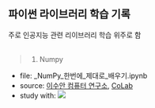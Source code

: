 ## 파이썬 라이브러리 학습 기록  
주로 인공지능 관련 리이브러리 학습 위주로 함  
</br>

> 1. Numpy  

  * file: _NumPy_한번에_제대로_배우기.ipynb  
  * source: [이수안 컴퓨터 연구소](https://www.youtube.com/watch?v=mirZPrWwvao), [CoLab](https://colab.research.google.com/drive/1qEBbLwNJ0FZA6h1BWHm5wu4mrJhbg3ty?usp=sharing)  
  * study with: <img src="https://img.shields.io/badge/Jupyter-F37626?style=flat-square&logo=jupyter&logoColor=white"/>
